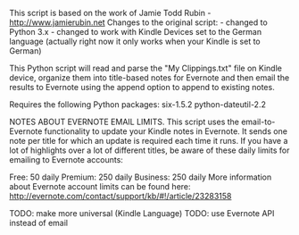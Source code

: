 This script is based on the work of Jamie Todd Rubin - http://www.jamierubin.net
Changes to the original script:
    - changed to Python 3.x
        - changed to work with Kindle Devices set to the German language (actually right now it only works when your
        Kindle is set to German)

This Python script will read and parse the "My Clippings.txt" file on Kindle device, organize them into title-based
notes for Evernote and then email the results to Evernote using the append option to append to existing notes.

Requires the following Python packages:
six-1.5.2
python-dateutil-2.2

NOTES ABOUT EVERNOTE EMAIL LIMITS.
This script uses the email-to-Evernote functionality to update your Kindle notes in Evernote. It sends one note per
title for which an update is required each time it runs. If you have a lot of highlights over a lot of different
titles, be aware of these daily limits for emailing to Evernote accounts:

Free: 50 daily
Premium: 250 daily
Business: 250 daily
More information about Evernote account limits can be found here: http://evernote.com/contact/support/kb/#!/article/23283158

TODO: make more universal (Kindle Language)
TODO: use Evernote API instead of email